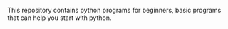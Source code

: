 This repository contains python programs for beginners, basic programs that can help you start with python.
